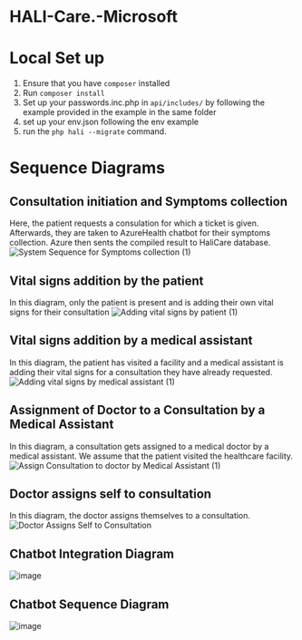 # HALI-Care.-Microsoft

# Local Set up
1. Ensure that you have `composer` installed
2. Run `composer install`
3. Set up your passwords.inc.php in `api/includes/` by following the example provided in the example in the same folder
5. set up your env.json following the env example
7. run the `php hali --migrate` command.


# Sequence Diagrams
## Consultation initiation and Symptoms collection
Here, the patient requests a consulation for which a ticket is given. Afterwards, they are taken to AzureHealth chatbot for their symptoms collection. Azure then sents the compiled result to HaliCare database.  
![System Sequence for Symptoms collection (1)](https://user-images.githubusercontent.com/56189552/145821810-546bd0ce-6bdb-4dd5-8ce0-30ebd91dc3fd.png)


## Vital signs addition by the patient
In this diagram, only the patient is present and is adding their own vital signs for their consultation
![Adding vital signs by patient (1)](https://user-images.githubusercontent.com/56189552/145820933-55b06338-1e81-4466-a4ce-48bd5c15d975.png)

  
  
## Vital signs addition by a medical assistant
In this diagram, the patient has visited a facility and a medical assistant is adding their vital signs for a consultation they have already requested.
![Adding vital signs by medical assistant (1)](https://user-images.githubusercontent.com/56189552/145820211-39192e82-d740-4ac9-bb4e-dca991e4bfe3.png)


## Assignment of Doctor to a Consultation by a Medical Assistant
In this diagram, a consultation gets assigned to a medical doctor by a medical assistant. We assume that the patient visited the healthcare facility.
![Assign Consultation to doctor by Medical Assistant (1)](https://user-images.githubusercontent.com/56189552/145819874-49c1e76f-b04e-4c7e-80a7-3ca5b01bc908.png)


## Doctor assigns self to consultation
In this diagram, the doctor assigns themselves to a consultation.
![Doctor Assigns Self to Consultation](https://user-images.githubusercontent.com/56189552/145816017-0c2c5ed2-683d-4f72-903d-bb3ef3fbb6bc.png)

## Chatbot Integration Diagram
![image](https://user-images.githubusercontent.com/57445279/146039609-58cf766d-3687-4f9f-8785-3f9c88e187ac.png)


## Chatbot Sequence Diagram
![image](https://user-images.githubusercontent.com/57445279/146039371-b97a7821-eec7-4be3-90e5-356691b09b92.png)


